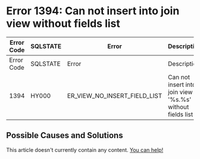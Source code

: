 
# Error 1394: Can not insert into join view without fields list


| Error Code | SQLSTATE | Error | Description |
| --- | --- | --- | --- |
| Error Code | SQLSTATE | Error | Description |
| 1394 | HY000 | ER_VIEW_NO_INSERT_FIELD_LIST | Can not insert into join view '%s.%s' without fields list |




## Possible Causes and Solutions


This article doesn't currently contain any content. [You can help!](/en/writing-and-editing-knowledge-base-articles/)

